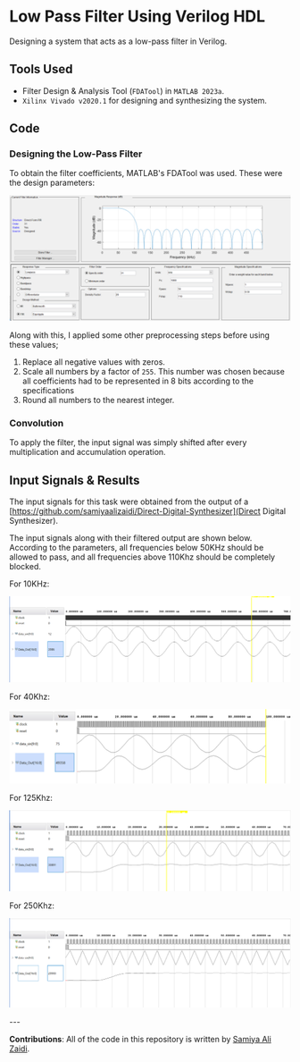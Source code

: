 # Low Pass Filter Using Verilog HDL

Designing a system that acts as a low-pass filter in Verilog.

## Tools Used
- Filter Design & Analysis Tool (``FDATool``) in ``MATLAB 2023a``.
- ``Xilinx Vivado v2020.1`` for designing and synthesizing the system.

## Code

### Designing the Low-Pass Filter 
To obtain the filter coefficients, MATLAB's FDATool was used. These were the design parameters:
<p align="center">
  <img src="results/LPF.PNG" alt="filter">
</p>

Along with this, I applied some other preprocessing steps before using these values;
  1. Replace all negative values with zeros.
  2. Scale all numbers by a factor of ``255``. This number was chosen because all coefficients had to be represented in 8 bits according to the specifications
  3. Round all numbers to the nearest integer.
     
### Convolution 
To apply the filter, the input signal was simply shifted after every multiplication and accumulation operation.

## Input Signals & Results
The input signals for this task were obtained from the output of a [https://github.com/samiyaalizaidi/Direct-Digital-Synthesizer](Direct Digital Synthesizer). 

The input signals along with their filtered output are shown below. According to the parameters, all frequencies below 50KHz should be allowed to pass, and all frequencies above 110Khz should be completely blocked.

For 10KHz:
<p align="center">
  <img src="results/wf-10khz.PNG" alt="10khz">
</p>

For 40Khz:
<p align="center">
  <img src="results/wf-40khz.PNG" alt="40khz">
</p>

For 125Khz:
<p align="center">
  <img src="results/wf-125khz.PNG" alt="125khz">
</p>

For 250Khz:
<p align="center">
  <img src="results/wf-250khz.PNG" alt="250khz">
</p>
---

**Contributions**: All of the code in this repository is written by [Samiya Ali Zaidi](https://github.com/samiyaalizaidi).
